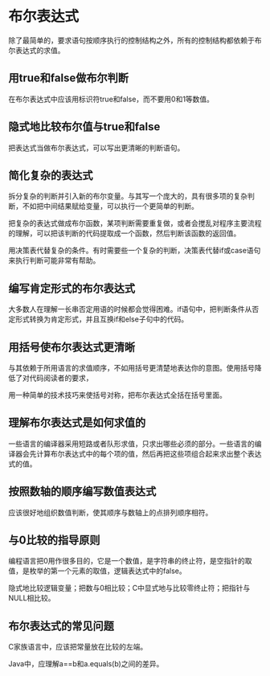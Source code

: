 # 布尔表达式

除了最简单的，要求语句按顺序执行的控制结构之外，所有的控制结构都依赖于布尔表达式的求值。

## 用true和false做布尔判断

在布尔表达式中应该用标识符true和false，而不要用0和1等数值。

## 隐式地比较布尔值与true和false

把表达式当做布尔表达式，可以写出更清晰的判断语句。

## 简化复杂的表达式

拆分复杂的判断并引入新的布尔变量。与其写一个庞大的，具有很多项的复杂判断，不如把中间结果赋给变量，可以执行一个更简单的判断。

把复杂的表达式做成布尔函数，某项判断需要重复做，或者会搅乱对程序主要流程的理解，可以把该判断的代码提取成一个函数，然后判断该函数的返回值。

用决策表代替复杂的条件。有时需要些一个复杂的判断，决策表代替if或case语句来执行判断可能非常有帮助。

## 编写肯定形式的布尔表达式

大多数人在理解一长串否定用语的时候都会觉得困难。if语句中，把判断条件从否定形式转换为肯定形式，并且互换if和else子句中的代码。

## 用括号使布尔表达式更清晰

与其依赖于所用语言的求值顺序，不如用括号更清楚地表达你的意图。使用括号降低了对代码阅读者的要求，

用一种简单的技术技巧来使括号对称，把布尔表达式全括在括号里面。

## 理解布尔表达式是如何求值的

一些语言的编译器采用短路或者队形求值，只求出哪些必须的部分。一些语言的编译器会先计算布尔表达式中的每个项的值，然后再把这些项组合起来求出整个表达式的值。

## 按照数轴的顺序编写数值表达式

应该很好地组织数值判断，使其顺序与数轴上的点排列顺序相符。

## 与0比较的指导原则

编程语言把0用作很多目的，它是一个数值，是字符串的终止符，是空指针的取值，是枚举的第一个元素的取值，逻辑表达式中的false。

隐式地比较逻辑变量；把数与0相比较；C中显式地与比较零终止符；把指针与NULL相比较。

## 布尔表达式的常见问题

C家族语言中，应该把常量放在比较的左端。

Java中，应理解a==b和a.equals(b)之间的差异。